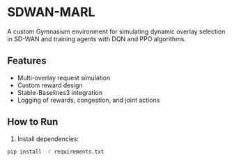 # SDWAN-MARL

A custom Gymnasium environment for simulating dynamic overlay selection in SD-WAN and training agents with DQN and PPO algorithms.

## Features
- Multi-overlay request simulation
- Custom reward design
- Stable-Baselines3 integration
- Logging of rewards, congestion, and joint actions

## How to Run

1. Install dependencies:
```bash
pip install -r requirements.txt
